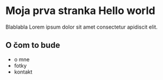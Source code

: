 # Moja prva stranka Hello world
Blablabla Lorem ipsum dolor sit amet consectetur apidiscit elit. 

## O čom to bude
- o mne
- fotky
- kontakt

